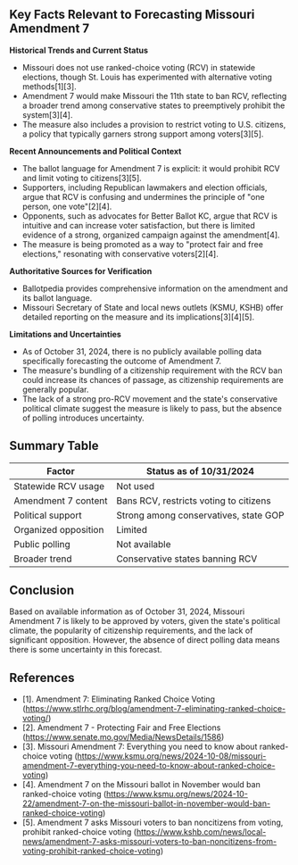 ## Key Facts Relevant to Forecasting Missouri Amendment 7

**Historical Trends and Current Status**
- Missouri does not use ranked-choice voting (RCV) in statewide elections, though St. Louis has experimented with alternative voting methods[1][3].
- Amendment 7 would make Missouri the 11th state to ban RCV, reflecting a broader trend among conservative states to preemptively prohibit the system[3][4].
- The measure also includes a provision to restrict voting to U.S. citizens, a policy that typically garners strong support among voters[3][5].

**Recent Announcements and Political Context**
- The ballot language for Amendment 7 is explicit: it would prohibit RCV and limit voting to citizens[3][5].
- Supporters, including Republican lawmakers and election officials, argue that RCV is confusing and undermines the principle of "one person, one vote"[2][4].
- Opponents, such as advocates for Better Ballot KC, argue that RCV is intuitive and can increase voter satisfaction, but there is limited evidence of a strong, organized campaign against the amendment[4].
- The measure is being promoted as a way to "protect fair and free elections," resonating with conservative voters[2][4].

**Authoritative Sources for Verification**
- Ballotpedia provides comprehensive information on the amendment and its ballot language.
- Missouri Secretary of State and local news outlets (KSMU, KSHB) offer detailed reporting on the measure and its implications[3][4][5].

**Limitations and Uncertainties**
- As of October 31, 2024, there is no publicly available polling data specifically forecasting the outcome of Amendment 7.
- The measure's bundling of a citizenship requirement with the RCV ban could increase its chances of passage, as citizenship requirements are generally popular.
- The lack of a strong pro-RCV movement and the state's conservative political climate suggest the measure is likely to pass, but the absence of polling introduces uncertainty.

## Summary Table

| Factor                        | Status as of 10/31/2024                    |
|-------------------------------|--------------------------------------------|
| Statewide RCV usage           | Not used                                   |
| Amendment 7 content           | Bans RCV, restricts voting to citizens     |
| Political support             | Strong among conservatives, state GOP      |
| Organized opposition          | Limited                                    |
| Public polling                | Not available                              |
| Broader trend                 | Conservative states banning RCV            |

## Conclusion

Based on available information as of October 31, 2024, Missouri Amendment 7 is likely to be approved by voters, given the state's political climate, the popularity of citizenship requirements, and the lack of significant opposition. However, the absence of direct polling data means there is some uncertainty in this forecast.

## References

- [1]. Amendment 7: Eliminating Ranked Choice Voting (https://www.stlrhc.org/blog/amendment-7-eliminating-ranked-choice-voting/)
- [2]. Amendment 7 - Protecting Fair and Free Elections (https://www.senate.mo.gov/Media/NewsDetails/1586)
- [3]. Missouri Amendment 7: Everything you need to know about ranked-choice voting (https://www.ksmu.org/news/2024-10-08/missouri-amendment-7-everything-you-need-to-know-about-ranked-choice-voting)
- [4]. Amendment 7 on the Missouri ballot in November would ban ranked-choice voting (https://www.ksmu.org/news/2024-10-22/amendment-7-on-the-missouri-ballot-in-november-would-ban-ranked-choice-voting)
- [5]. Amendment 7 asks Missouri voters to ban noncitizens from voting, prohibit ranked-choice voting (https://www.kshb.com/news/local-news/amendment-7-asks-missouri-voters-to-ban-noncitizens-from-voting-prohibit-ranked-choice-voting)